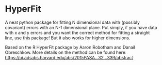 # HyperFit
A neat python package for fitting N dimensional data with (possibly covariant) errors with an N-1 dimensional plane. Put simply, if you have data with x and y errors and you want the correct method for fitting a straight line, use this package! But it also works for higher dimensions.

Based on the R HyperFit package by Aaron Robotham and Danail Obreschkow. More details on the method can be found here: https://ui.adsabs.harvard.edu/abs/2015PASA...32...33R/abstract
